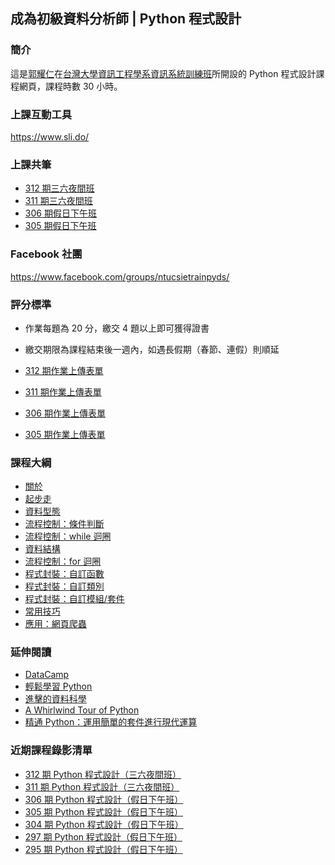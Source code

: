 ## 成為初級資料分析師 | Python 程式設計

### 簡介

這是[郭耀仁](https://www.facebook.com/yaojen.kuo.1)在[台灣大學資訊工程學系資訊系統訓練班](https://www.csie.ntu.edu.tw/train/)所開設的 Python 程式設計課程網頁，課程時數 30 小時。

### 上課互動工具

<https://www.sli.do/>

### 上課共筆

- [312 期三六夜間班](https://colab.research.google.com/drive/11m1jyaqsujousNTDBsV0htdNBgQJXcao)
- [311 期三六夜間班](https://colab.research.google.com/drive/1Q0YeoVA_72tvJoKBJ5as9RHwZS34MwNQ)
- [306 期假日下午班](https://colab.research.google.com/drive/1rTSaSFaO3HBYzYriV0PSWJhqaRCukaGg)
- [305 期假日下午班](https://colab.research.google.com/drive/12xdMTVJwvIVwsMaUEFxpwanLpD1u-Fue)

### Facebook 社團

<https://www.facebook.com/groups/ntucsietrainpyds/>

### 評分標準

- 作業每題為 20 分，繳交 4 題以上即可獲得證書
- 繳交期限為課程結束後一週內，如遇長假期（春節、連假）則順延

- [312 期作業上傳表單]()
- [311 期作業上傳表單](https://forms.gle/CJbJJfCp4ngH7Bda7)
- [306 期作業上傳表單](https://goo.gl/forms/y9aFoEk1HU4vUGdo1)
- [305 期作業上傳表單](https://goo.gl/forms/ys2SDJ0LhBH6Fhw32)

### 課程大綱

- [關於](00-about.slides.html)
- [起步走](01-getting-started.slides.html)
- [資料型態](02-data-types.slides.html)
- [流程控制：條件判斷](03-control-flow-conditionals.slides.html)
- [流程控制：while 迴圈](04-control-flow-while.slides.html)
- [資料結構](http://yaojenkuo.io/py_prg/data_structures_list_tuple.slides.html)
- [流程控制：for 迴圈](http://yaojenkuo.io/py_prg/for_loop.slides.html)
- [程式封裝：自訂函數](http://yaojenkuo.io/py_prg/function_adv.slides.html)
- [程式封裝：自訂類別](https://yaojenkuo.github.io/py_prg/class.slides.html)
- [程式封裝：自訂模組/套件](https://yaojenkuo.github.io/py_prg/modules.slides.html)
- [常用技巧]()
- [應用：網頁爬蟲](https://yaojenkuo.github.io/py_prg/static_scraper.slides.html)

### 延伸閱讀

- [DataCamp](https://www.datacamp.com/courses/tech:python?tap_a=5644-dce66f&tap_s=194899-1fb421)
- [輕鬆學習 Python](https://medium.com/datainpoint/python-essentials/home)
- [進擊的資料科學](https://www.datainpoint.com/data-science-in-action/)
- [A Whirlwind Tour of Python](https://jakevdp.github.io/WhirlwindTourOfPython/)
- [精通 Python：運用簡單的套件進行現代運算](https://www.books.com.tw/products/0010690075)

### 近期課程錄影清單

- [312 期 Python 程式設計（三六夜間班）]()
- [311 期 Python 程式設計（三六夜間班）](https://www.youtube.com/playlist?list=PLEq7iw5uOtuWBeasiZChHnwKRwJQjYne9)
- [306 期 Python 程式設計（假日下午班）](https://www.youtube.com/playlist?list=PLEq7iw5uOtuXes1owy7snsOe36TxABn3M)
- [305 期 Python 程式設計（假日下午班）](https://www.youtube.com/playlist?list=PLEq7iw5uOtuXx0FR6sns7q4IShp05pnVw)
- [304 期 Python 程式設計（假日下午班）](https://www.youtube.com/playlist?list=PLEq7iw5uOtuVelbGqKk03asL1naRrtQSi)
- [297 期 Python 程式設計（假日下午班）](https://www.youtube.com/playlist?list=PLEq7iw5uOtuXrd08rbahS9_wYlGwi8mOe)
- [295 期 Python 程式設計（假日下午班）](https://www.youtube.com/playlist?list=PLEq7iw5uOtuVT07u5CS2-RPDhBBVpRYUv)